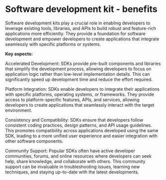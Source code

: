 # Software development kit - benefits

Software development kits play a crucial role in enabling developers to leverage existing tools, libraries, and APIs to build robust and feature-rich applications more efficiently. They provide a foundation for software development and empower developers to create applications that integrate seamlessly with specific platforms or systems.

**Key aspects:**

Accelerated Development: SDKs provide pre-built components and libraries that simplify the development process, allowing developers to focus on application logic rather than low-level implementation details. This can significantly speed up development time and reduce the effort required.

Platform Integration: SDKs enable developers to integrate their applications with specific platforms, operating systems, or frameworks. They provide access to platform-specific features, APIs, and services, allowing developers to create applications that seamlessly interact with the target environment.

Consistency and Compatibility: SDKs ensure that developers follow consistent coding practices, design patterns, and API usage guidelines. This promotes compatibility across applications developed using the same SDK, leading to a more unified user experience and easier integration with other software components.

Community Support: Popular SDKs often have active developer communities, forums, and online resources where developers can seek help, share knowledge, and collaborate with others. This community support can be invaluable in troubleshooting issues, learning new techniques, and staying up-to-date with the latest developments.
